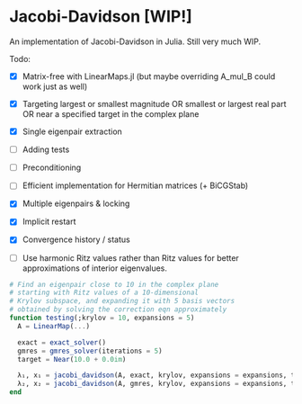 # Jacobi-Davidson [WIP!]

An implementation of Jacobi-Davidson in Julia. Still very much WIP.

Todo:

 - [x] Matrix-free with LinearMaps.jl (but maybe overriding A_mul_B could work just as well)
 - [x] Targeting largest or smallest magnitude OR smallest or largest real part OR near a specified target in the complex plane
 - [x] Single eigenpair extraction
 - [ ] Adding tests
 - [ ] Preconditioning
 - [ ] Efficient implementation for Hermitian matrices (+ BiCGStab)
 - [x] Multiple eigenpairs & locking
 - [x] Implicit restart
 - [x] Convergence history / status
 - [ ] Use harmonic Ritz values rather than Ritz values for better approximations of interior eigenvalues.


```julia
# Find an eigenpair close to 10 in the complex plane
# starting with Ritz values of a 10-dimensional
# Krylov subspace, and expanding it with 5 basis vectors
# obtained by solving the correction eqn approximately
function testing(;krylov = 10, expansions = 5)
  A = LinearMap(...)

  exact = exact_solver()
  gmres = gmres_solver(iterations = 5)
  target = Near(10.0 + 0.0im)

  λ₁, x₁ = jacobi_davidson(A, exact, krylov, expansions = expansions, target = target)
  λ₂, x₂ = jacobi_davidson(A, gmres, krylov, expansions = expansions, target = target)
end
```
